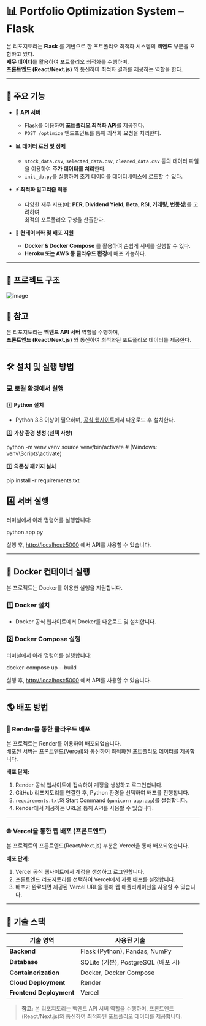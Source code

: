 # 📊 Portfolio Optimization System – Flask

본 리포지토리는 **Flask** 를 기반으로 한 포트폴리오 최적화 시스템의 **백엔드** 부분을 포함하고 있다.  
**재무 데이터**를 활용하여 포트폴리오 최적화를 수행하며,  
**프론트엔드 (React/Next.js)** 와 통신하여 최적화 결과를 제공하는 역할을 한다.

---

## 🚀 주요 기능

- **📡 API 서버**  
  - Flask를 이용하여 **포트폴리오 최적화 API**를 제공한다.  
  - `POST /optimize` 엔드포인트를 통해 최적화 요청을 처리한다.

- **📊 데이터 로딩 및 정제**  
  - `stock_data.csv`, `selected_data.csv`, `cleaned_data.csv` 등의 데이터 파일을 이용하여 **주가 데이터를 처리**한다.  
  - `init_db.py`를 실행하여 초기 데이터를 데이터베이스에 로드할 수 있다.

- **⚡ 최적화 알고리즘 적용**  
  - 다양한 재무 지표(예: **PER, Dividend Yield, Beta, RSI, 거래량, 변동성**)를 고려하여  
    최적의 포트폴리오 구성을 산출한다.

- **🔧 컨테이너화 및 배포 지원**  
  - **Docker & Docker Compose** 를 활용하여 손쉽게 서버를 실행할 수 있다.  
  - **Heroku 또는 AWS 등 클라우드 환경**에 배포 가능하다.

---

## 📁 프로젝트 구조

![image](https://github.com/user-attachments/assets/6cc9343c-1b21-4666-a217-7b901550d4e6)


## 📝 참고  
본 리포지토리는 **백엔드 API 서버** 역할을 수행하며,  
**프론트엔드 (React/Next.js)** 와 통신하여 최적화된 포트폴리오 데이터를 제공한다.

---

## 🛠 설치 및 실행 방법

### 💻 로컬 환경에서 실행

1️⃣ **Python 설치**  
   - Python 3.8 이상이 필요하며, [공식 웹사이트](https://www.python.org/)에서 다운로드 후 설치한다.

2️⃣ **가상 환경 생성 (선택 사항)**  

   python -m venv venv
   source venv/bin/activate  # (Windows: venv\Scripts\activate)

3️⃣ **의존성 패키지 설치**  


pip install -r requirements.txt

## 4️⃣ 서버 실행

터미널에서 아래 명령어를 실행합니다:


python app.py

실행 후, [http://localhost:5000](http://localhost:5000) 에서 API를 사용할 수 있습니다.

---

## 🐳 Docker 컨테이너 실행

본 프로젝트는 Docker를 이용한 실행을 지원합니다.

### 1️⃣ Docker 설치
- Docker 공식 웹사이트에서 Docker를 다운로드 및 설치합니다.

### 2️⃣ Docker Compose 실행
터미널에서 아래 명령어를 실행합니다:


docker-compose up --build


실행 후, [http://localhost:5000](http://localhost:5000) 에서 API를 사용할 수 있습니다.

---

## 🌎 배포 방법

### 🚀 Render를 통한 클라우드 배포

본 프로젝트는 Render를 이용하여 배포되었습니다.  
배포된 서버는 프론트엔드(Vercel)와 통신하여 최적화된 포트폴리오 데이터를 제공합니다.

**배포 단계:**
1. Render 공식 웹사이트에 접속하여 계정을 생성하고 로그인합니다.
2. GitHub 리포지토리를 연결한 후, Python 환경을 선택하여 배포를 진행합니다.
3. `requirements.txt`와 Start Command (`gunicorn app:app`)를 설정합니다.
4. Render에서 제공하는 URL을 통해 API를 사용할 수 있습니다.

---

### 🌐 Vercel을 통한 웹 배포 (프론트엔드)

본 프로젝트의 프론트엔드(React/Next.js) 부분은 Vercel을 통해 배포되었습니다.

**배포 단계:**
1. Vercel 공식 웹사이트에서 계정을 생성하고 로그인합니다.
2. 프론트엔드 리포지토리를 선택하여 Vercel에서 자동 배포를 설정합니다.
3. 배포가 완료되면 제공된 Vercel URL을 통해 웹 애플리케이션을 사용할 수 있습니다.

---

## 📌 기술 스택

| **기술 영역**       | **사용된 기술**                        |
|---------------------|---------------------------------------|
| **Backend**         | Flask (Python), Pandas, NumPy        |
| **Database**        | SQLite (기본), PostgreSQL (배포 시)   |
| **Containerization**| Docker, Docker Compose               |
| **Cloud Deployment**| Render                               |
| **Frontend Deployment** | Vercel                           |

> **참고:** 본 리포지토리는 백엔드 API 서버 역할을 수행하며, 프론트엔드(React/Next.js)와 통신하여 최적화된 포트폴리오 데이터를 제공합니다.


